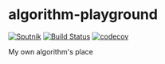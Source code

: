 # algorithm-playground

[![Sputnik](https://sputnik.ci/conf/badge)](https://sputnik.ci/app#/builds/kraluk/algorithm-playground) [![Build Status](https://travis-ci.org/kraluk/algorithm-playground.svg?branch=master)](https://travis-ci.org/kraluk/algorithm-playground) [![codecov](https://codecov.io/gh/kraluk/algorithm-playground/branch/master/graph/badge.svg)](https://codecov.io/gh/kraluk/algorithm-playground)

My own algorithm's place
